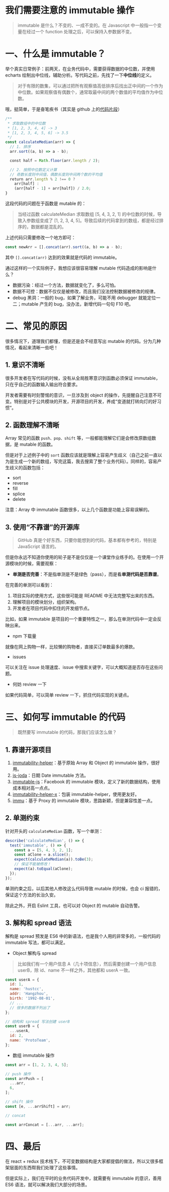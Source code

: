 # 我们需要注意的 immutable 操作

> immutable 是什么？不变的、一成不变的。在 Javascript 中一般指一个变量在经过一个 function 处理之后，可以保持入参数据不变。


# 一、什么是 immutable？

举个真实日常例子：前两天，在业务代码中，需要获得数据的中位数，并使用 echarts 绘制出中位线，辅助分析。写代码之前，先找了一下**中位线**的定义。

> 对于有限的数集，可以通过把所有观察值高低排序后找出正中间的一个作为中位数。如果观察值有偶数个，通常取最中间的两个数值的平均值作为中位数。


哦，挺简单，于是奋笔疾书（其实是 github 上的[代码片段](https://github.com/lafikl/median/blob/master/median.js)）

```javascript
/**
 * 求取数组中的中位数
 * [1, 2, 3, 4, 4] -> 3
 * [1, 2, 3, 4, 5, 6] -> 3.5
 */
const calculateMedian(arr) => {
  // 1. 排序
  arr.sort((a, b) => a - b);

  const half = Math.floor(arr.length / 2);

  // 2. 按照中位数定义计算
  // 奇数长度则中间值，偶数长度则中间两个数的平均值
  return arr.length % 2 !== 0 ?
    arr[half] :
    (arr[half - 1] + arr[half]) / 2.0;
}
```

这段代码的问题在于函数是 mutable 的：

> 当经过函数 calculateMedian 求取数组 [5, 4, 3, 2, 1] 的中位数的时候，导致入参数组变成了 [1, 2, 3, 4, 5]。导致后续的代码拿到的数组，都是经过排序的，数据都是混乱的。


上述代码只需要修改一个地方即可：

```js
const newArr = [].concat(arr).sort((a, b) => a - b);
```

其中 `[].concat(arr)` 达到的效果就是代码的 immutable。

通过这样的一个实际例子，我想应该很容易理解 mutable 代码造成的影响是什么？

* 数据污染：经过一个方法，数据就变化了，多么可怕。
* 数据不可控：数据不仅仅是被修改，而且我们没法控制数据被修改的规律。
* debug 黑洞：一般的 bug，如果了解业务，可能不用 debugger 就能定位一二；mutable 产生的 bug，没办法，新增代码一句句 F10 吧。



# 二、常见的原因

很多情况下，道理我们都懂，但是还是会不经意写出 mutable 的代码。分为几种情况，看起来清晰一些吧！

## 1. 意识不清晰

很多开发者在写代码的时候，没有从全局胜寒意识到函数必须保证 immutable，只在乎自己的函数输入输出符合要求。

开发者需要有时刻警惕的意识，一旦涉及到 object 的操作，先提醒自己注意不可变。特别是对于公共模块的开发，开源项目的开发，养成“变道就打转向灯的好习惯”。

## 2. 函数理解不清晰

Array 常见的函数 `push、pop、shift` 等，一般都能理解它们是会修改原数组数据，是 mutable 的函数。

但是对于上述例子中的 `sort` 函数应该就是理解上容易产生歧义（自己之前一直以为是生成一个新的数组，写完这篇，我去搜索了整个业务代码）。同样的，容易产生歧义的函数包括：

* sort
* reverse
* fill
* splice
* delete


注意：Array 中 immutable 函数很多，以上几个函数是功能上容易误解的。

## 3. 使用“不靠谱”的开源库

> GitHub 真是个好东西，只要你能想到的代码，基本都有参考的，特别是 JavaScript 语言的。


但是你永远不知道你使用的轮子是不是仅仅是一个课堂作业练手的。在使用一个开源模块的时候，需要观察：

* **单测是否完善**：不是指单测是不是绿色（pass），而是看**单测代码是否靠谱**。


在完善的单测可以看到：

1. 项目实际的使用方式，这些很可能是 README 中无法完整写出来的东西。
2. 理解项目的模块划分，组织架构。
3. 开发者在项目代码中扣住的开发细节点。


比如，如果 immutable 是项目的一个重要特性之一，那么在单测代码中一定会反映出来。

* npm 下载量


就像在网上购物一样，比较懒的购物者，直接买订单数最多的爆款。

* issues


可以关注在 issue 处理速度、issue 中搜索关键字，可以大概知道是否存在这些问题。

* 何妨 review 一下


如果代码简单，可以简单 review 一下，抓住代码实现的关键点。


# 三、如何写 immutable 的代码

> 既然要写 immutable 的代码，那我们应该怎么做？


## 1. 靠谱开源项目

1. [immutability-helper](https://github.com/kolodny/immutability-helper)：基于原始 Array 和 Object 的 immutable 操作，很好用。
2. [js-joda](https://github.com/js-joda/js-joda)：日期 Date immutable 方法。
3. [immutable-js](https://github.com/facebook/immutable-js)：Facebook 的 immutable 模块，定义了新的数据结构，使用成本相对高一点点。
4. [immutability-helper-x](https://github.com/ProtoTeam/immutability-helper-x)：包装 immutable-helper，使用更友好。
5. [immu](https://github.com/scottcorgan/immu)：基于 Proxy 的 immutable 模块，思路新颖，但是兼容性差一点。


## 2. 单测约束

针对开头的 `calculateMedian` 函数，写一个单测：

```javascript
describe('calculateMedian', () => {
  test('immutable', () => {
    const a = [5, 4, 3, 2, 1];
    const aClone = a.slice();
    expect(calculateMedian(a)).toBe(3);
    // 保证不能被修改！
    expect(a).toEqual(aClone);
  });
});
```

单测约束之后，以后其他人修改这么代码导致 mutable 的时候，也会 ci 报错的，保证这个方法的长治久安。

除此之外，开启 Eslint 工具，也可以对 Object 的 mutable 自动告警。

## 3. 解构和 spread 语法

解构是 spread 预发是 ES6 中的新语法，也是我个人用的非常多的，一般代码的 immutable 写法，都可以满足。

* Object 解构与 spread


> 比如我们有一个用户信息 A（几十项信息），然后需要创建一个用户信息 userB，除 id、name 不一样之外，其他都和 userA 一致。


```javascript
const userA = {
  id: 1,
  name: 'hustcc',
  addr: 'Hangzhou',
  birth: '1992-08-01',
  // ...
  // 很多的数据不列出了
};

// 结构和 spread 写法创建 userB
const userB = {
  ...userA,
  id: 2,
  name: 'ProtoTeam',
};
```

* 数组 immutable 操作


```javascript
const arr = [1, 2, 3, 4, 5];

// push 操作
const arrPush = [
  ...arr,
  6,
];

// shift 操作
const [e, ...arrShift] = arr;

// concat

const arrConcat = [...arr, ...arr];
```


# 四、最后

在 react + redux 技术栈下，不可变数据结构是大家都提倡的做法，所以又很多框架层面的东西帮我们处理了这些事情。

但是实际上，我们在平时的业务代码开发中，就需要有 immutable 的意识，善用 ES6 语法，就可以解决我们大部分的场景。

